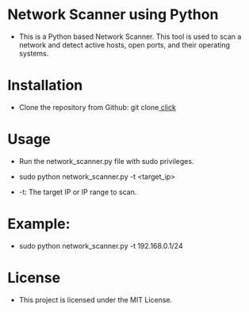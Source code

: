 
# Network Scanner using Python
+ This is a Python based Network Scanner. This tool is used to scan a network and detect active hosts, open ports, and their operating systems.

# Installation
+ Clone the repository from Github: git clone[ click](https://github.com/OsamaAsasfeh/Network_Scanner_Py)

# Usage
+ Run the network_scanner.py file with sudo privileges.


+ sudo python network_scanner.py -t <target_ip>
+ -t: The target IP or IP range to scan.


# Example:

+ sudo python network_scanner.py -t 192.168.0.1/24 

# License
+ This project is licensed under the MIT License.
